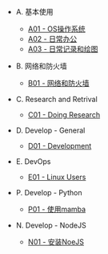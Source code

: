 - A. 基本使用

  * [A01 - OS操作系统](A01-os/README)
  * [A02 - 日常办公](A02-office/README)
  * [A03 - 日常记录和绘图](A03-notes/README)

- B. 网络和防火墙

  * [B01 - 网络和防火墙](B01-network/README)


- C. Research and Retrival

  * [C01 - Doing Research](C01-research/README)

- D. Develop - General

  * [D01 - Development](D01-develop/README)


- E. DevOps

  * [E01 - Linux Users](E01-devops/E11-Linux)


- P. Develop - Python
  * [P01 - 使用mamba](P01-python/mamba)

- N. Develop - NodeJS
  * [N01 - 安装NoeJS](N01-nodejs/README)